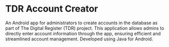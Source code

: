 # TDR Account Creator

An Android app for administrators to create accounts in the database as part of The Digital Register (TDR) project. This application allows admins to directly enter account information through the app, ensuring efficient and streamlined account management. Developed using Java for Android.